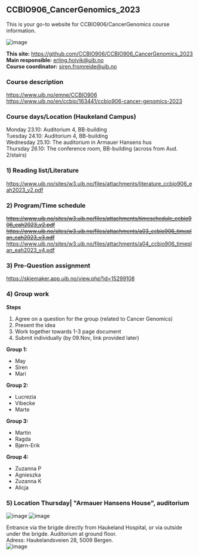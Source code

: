 ## CCBIO906_CancerGenomics_2023
This is your go-to website for CCBIO906/CancerGenomics course information. 
    
![image](https://github.com/CCBIO906/CCBIO906_CancerGenomics_2023/assets/147002279/74e24652-2f04-43ac-baa0-dc2616ccf58e)

**This site:** https://github.com/CCBIO906/CCBIO906_CancerGenomics_2023     
**Main responsible:** erling.hoivik@uib.no   
**Course coordinator:** siren.fromreide@uib.no

### Course description
https://www.uib.no/emne/CCBIO906     
https://www.uib.no/en/ccbio/163441/ccbio906-cancer-genomics-2023   

### Course days/Location (Haukeland Campus)    
Monday 23.10: Auditorium 4, BB-building    
Tuesday 24.10: Auditorium 4, BB-building     
Wednesday 25.10: The auditorium in Armauer Hansens hus     
Thursday 26.10: The conference room, BB-building (across from Aud. 2/stairs)       

### 1) Reading list/Literature
https://www.uib.no/sites/w3.uib.no/files/attachments/literature_ccbio906_eah2023_v2.pdf      

### 2) Program/Time schedule
~~https://www.uib.no/sites/w3.uib.no/files/attachments/timeschedule_ccbio906_eah2023_v2.pdf~~       
~~https://www.uib.no/sites/w3.uib.no/files/attachments/a03_ccbio906_timeplan_eah2023_v3.pdf~~         
https://www.uib.no/sites/w3.uib.no/files/attachments/a04_ccbio906_timeplan_eah2023_v4.pdf      

### 3) Pre-Question assignment
https://skjemaker.app.uib.no/view.php?id=15299108     

### 4) Group work
**Steps**    
1) Agree on a question for the group (related to Cancer Genomics)       
2) Present the idea 
3) Work together towards 1-3 page document   
4) Submit individually (by 09.Nov, link provided later)

**Group 1:**         
- May     
- Siren    
- Mari    

**Group 2:**        
- Lucrezia   
- Vibecke   
- Marte   

**Group 3:**        
- Martin    
- Ragda    
- Bjørn-Erik    

**Group 4:**         
- Zuzanna P    
- Agnieszka    
- Zuzanna K    
- Alicja

### 5) Location Thursday| "Armauer Hansens House", auditorium
![image](https://github.com/CCBIO906/CCBIO906_CancerGenomics_2023/assets/147002279/642eaff9-67d1-4946-b43f-326aa2389390)
![image](https://github.com/CCBIO906/CCBIO906_CancerGenomics_2023/assets/147002279/9868bd39-2317-4046-886d-2edd02073296)

Entrance via the brigde directly from Haukeland Hospital, or via outside under the brigde. Auditorium at ground floor.          
Adress: Haukelandsveien 28, 5009 Bergen.    
![image](https://github.com/CCBIO906/CCBIO906_CancerGenomics_2023/assets/147002279/1a533c62-939c-41b9-89b1-c3d59b591b23)



      
